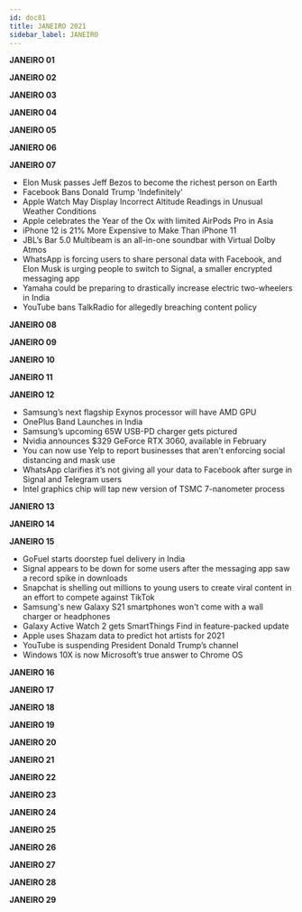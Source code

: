 ```yaml
---
id: doc81
title: JANEIRO 2021
sidebar_label: JANEIRO
---
```


**JANEIRO 01**

**JANEIRO 02**

**JANEIRO 03**

**JANEIRO 04**

**JANEIRO 05**

**JANIERO 06**

**JANEIRO 07**

- Elon Musk passes Jeff Bezos to become the richest person on Earth
- Facebook Bans Donald Trump 'Indefinitely'
- Apple Watch May Display Incorrect Altitude Readings in Unusual Weather Conditions
- Apple celebrates the Year of the Ox with limited AirPods Pro in Asia
- iPhone 12 is 21% More Expensive to Make Than iPhone 11
- JBL’s Bar 5.0 Multibeam is an all-in-one soundbar with Virtual Dolby Atmos
- WhatsApp is forcing users to share personal data with Facebook, and Elon Musk is urging people to switch to Signal, a smaller encrypted messaging app
- Yamaha could be preparing to drastically increase electric two-wheelers in India
- YouTube bans TalkRadio for allegedly breaching content policy

**JANEIRO 08**

**JANEIRO 09**

**JANEIRO 10**

**JANEIRO 11**

**JANEIRO 12**

- Samsung’s next flagship Exynos processor will have AMD GPU
- OnePlus Band Launches in India
- Samsung’s upcoming 65W USB-PD charger gets pictured
- Nvidia announces $329 GeForce RTX 3060, available in February
- You can now use Yelp to report businesses that aren't enforcing social distancing and mask use
- WhatsApp clarifies it’s not giving all your data to Facebook after surge in Signal and Telegram users
- Intel graphics chip will tap new version of TSMC 7-nanometer process

**JANIERO 13**

**JANEIRO 14**

**JANEIRO 15**

- GoFuel starts doorstep fuel delivery in India
- Signal appears to be down for some users after the messaging app saw a record spike in downloads
- Snapchat is shelling out millions to young users to create viral content in an effort to compete against TikTok
- Samsung's new Galaxy S21 smartphones won't come with a wall charger or headphones
- Galaxy Active Watch 2 gets SmartThings Find in feature-packed update
- Apple uses Shazam data to predict hot artists for 2021
- YouTube is suspending President Donald Trump’s channel
- Windows 10X is now Microsoft’s true answer to Chrome OS

**JANEIRO 16**

**JANEIRO 17**

**JANEIRO 18**

**JANEIRO 19**

**JANEIRO 20**

**JANEIRO 21**

**JANEIRO 22**

**JANEIRO 23**

**JANEIRO 24**

**JANEIRO 25**

**JANEIRO 26**

**JANEIRO 27**

**JANEIRO 28**

**JANEIRO 29**
